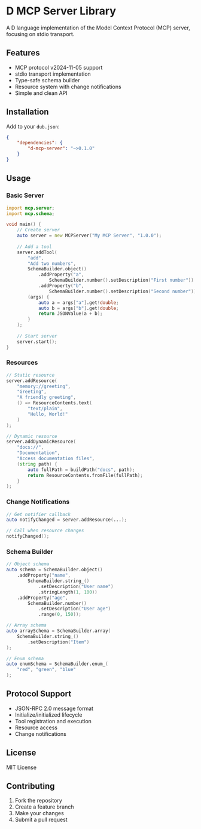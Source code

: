 # D MCP Server Library

A D language implementation of the Model Context Protocol (MCP) server, focusing on stdio transport.

## Features

- MCP protocol v2024-11-05 support
- stdio transport implementation
- Type-safe schema builder
- Resource system with change notifications
- Simple and clean API

## Installation

Add to your `dub.json`:
```json
{
    "dependencies": {
        "d-mcp-server": "~>0.1.0"
    }
}
```

## Usage

### Basic Server

```d
import mcp.server;
import mcp.schema;

void main() {
    // Create server
    auto server = new MCPServer("My MCP Server", "1.0.0");
    
    // Add a tool
    server.addTool(
        "add",
        "Add two numbers",
        SchemaBuilder.object()
            .addProperty("a", 
                SchemaBuilder.number().setDescription("First number"))
            .addProperty("b", 
                SchemaBuilder.number().setDescription("Second number")),
        (args) {
            auto a = args["a"].get!double;
            auto b = args["b"].get!double;
            return JSONValue(a + b);
        }
    );
    
    // Start server
    server.start();
}
```

### Resources

```d
// Static resource
server.addResource(
    "memory://greeting",
    "Greeting",
    "A friendly greeting",
    () => ResourceContents.text(
        "text/plain",
        "Hello, World!"
    )
);

// Dynamic resource
server.addDynamicResource(
    "docs://",
    "Documentation",
    "Access documentation files",
    (string path) {
        auto fullPath = buildPath("docs", path);
        return ResourceContents.fromFile(fullPath);
    }
);
```

### Change Notifications

```d
// Get notifier callback
auto notifyChanged = server.addResource(...);

// Call when resource changes
notifyChanged();
```

### Schema Builder

```d
// Object schema
auto schema = SchemaBuilder.object()
    .addProperty("name",
        SchemaBuilder.string_()
            .setDescription("User name")
            .stringLength(1, 100))
    .addProperty("age",
        SchemaBuilder.number()
            .setDescription("User age")
            .range(0, 150));

// Array schema
auto arraySchema = SchemaBuilder.array(
    SchemaBuilder.string_()
        .setDescription("Item")
);

// Enum schema
auto enumSchema = SchemaBuilder.enum_(
    "red", "green", "blue"
);
```

## Protocol Support

- JSON-RPC 2.0 message format
- Initialize/initialized lifecycle
- Tool registration and execution
- Resource access
- Change notifications

## License

MIT License

## Contributing

1. Fork the repository
2. Create a feature branch
3. Make your changes
4. Submit a pull request
